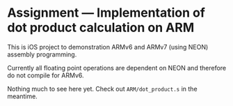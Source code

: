 Assignment &mdash; Implementation of dot product calculation on ARM
===================================================================


This is iOS project to demonstration ARMv6 and ARMv7 (using NEON) assembly programming.

Currently all floating point operations are dependent on NEON and therefore do not compile for ARMv6.

Nothing much to see here yet. Check out `ARM/dot_product.s` in the meantime.
